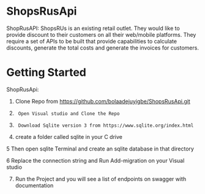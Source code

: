 # ShopsRusApi
ShopRusAPI: ShopsRUs is an existing retail outlet. They would like to provide discount to their customers on all their web/mobile platforms. 
They require a set of APIs to be built that provide capabilities to calculate discounts, generate the total costs and generate the invoices for customers. 

# Getting Started
ShopRusApi: 
1.	Clone Repo from https://github.com/bolaadejuyigbe/ShopsRusApi.git
2.      Open Visual studio and Clone the Repo
3.      Download Sqlite version 3 from https://www.sqlite.org/index.html

4.	create a folder called sqlite in your C drive 


5       Then open sqlite Terminal and create an sqlite database in that directory


6       Replace the connection string and Run Add-migration on your Visual studio


   
7.	Run the Project and you will see a list of endpoints on swagger with documentation

